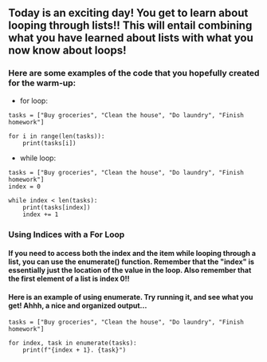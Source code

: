 ## Today is an exciting day! You get to learn about looping through lists!! This will entail combining what you have learned about lists with what you now know about loops!

### Here are some examples of the code that you hopefully created for the warm-up: 
* for loop:
```
tasks = ["Buy groceries", "Clean the house", "Do laundry", "Finish homework"]

for i in range(len(tasks)):
    print(tasks[i])
```
* while loop:
```
tasks = ["Buy groceries", "Clean the house", "Do laundry", "Finish homework"]
index = 0

while index < len(tasks):
    print(tasks[index])
    index += 1
```
### Using Indices with a For Loop
#### If you need to access both the index and the item while looping through a list, you can use the enumerate() function. Remember that the "index" is essentially just the location of the value in the loop. Also remember that the first element of a list is index 0!!

#### Here is an example of using enumerate. Try running it, and see what you get! Ahhh, a nice and organized output...
```
tasks = ["Buy groceries", "Clean the house", "Do laundry", "Finish homework"]

for index, task in enumerate(tasks):
    print(f"{index + 1}. {task}")
```










